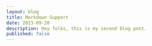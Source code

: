 ```yaml
---
layout: blog
title: Markdown Support
date: 2023-09-20
description: Hey folks, this is my second blog post.
published: false
---
```


